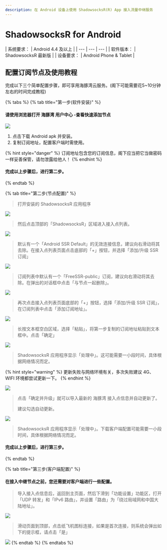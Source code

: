 ```yaml
---
description: 在 Android 设备上使用 ShadowsocksR(R) App 接入流量中继服务
---
```


# ShadowsocksR for Android

| 系统要求： | Android 4.4 及以上 |
| --- | --- | --- |
| 软件版本： | ShadowsocksR 最新版 |
| 设备要求： | Android Phone & Tablet |

## 配置订阅节点及使用教程

完成以下三个简单配置步骤，即可享用海豚湾云服务。\(阁下可能需要花5~10分钟左右的时间完成教程\)

{% tabs %}
{% tab title="第一步\(软件安装\)" %}
#### **请使用浏览器打开 海豚湾 用户中心 -查看快速添加节点**

![](../.gitbook/assets/image%20%2823%29.png)

1. 点击下载 Android apk 并安装。
2. 复制订阅地址，配置客户端时需使用。

{% hint style="danger" %}
订阅地址包含您的订阅信息，阁下应当把它当做密码一样妥善保管，请勿泄露给他人！
{% endhint %}

#### 完成以上步骤后，进行第二步。
{% endtab %}

{% tab title="第二步\(节点配置\)" %}
> 打开安装的 ShadowsocksR 应用程序

![](../.gitbook/assets/image%20%288%29.png)

> 然后点击顶部的「ShadowsocksR」区域进入接入点列表。

![](../.gitbook/assets/image%20%2822%29.png)

> 默认有一个「Android SSR Default」的无效连接信息，建议向右滑动将其去除。在接入点列表页面点击底部的「+」按钮，并选择「添加/升级 SSR 订阅」

![](../.gitbook/assets/image%20%2836%29.png)

> 订阅列表中默认有一个「FreeSSR-public」订阅，建议向右滑动将其去除。在弹出的对话框中点击「与节点一起删除」。

![](../.gitbook/assets/image%20%2828%29.png)

> 再次点击接入点列表页面底部的「+」按钮，选择「添加/升级 SSR 订阅」，在订阅列表中点击「添加订阅地址」。

![](../.gitbook/assets/image%20%2838%29.png)

> 长按文本框空白区域，选择「粘贴」，将第一步复制的订阅地址粘贴到文本框中。点击「确定」

![](../.gitbook/assets/image%20%2832%29.png)

> ShadowsocksR 应用程序显示「处理中」。这可能需要一小段时间，具体根据网络情况而定。

{% hint style="warning" %}
更新失败与网络环境有关，多次失败建议 4G、WIFI 环境都尝试更新一下。
{% endhint %}

![](../.gitbook/assets/image%20%2826%29.png)

> 点击「确定并升级」就可以导入最新的 海豚湾 接入点信息并自动更新了。
>
> 建议勾选自动更新。

![](../.gitbook/assets/image%20%2815%29.png)

> ShadowsocksR 应用程序显示「处理中」。下载客户端配置可能需要一小段时间，具体根据网络情况而定。

#### 完成以上步骤后，进行第三步。
{% endtab %}

{% tab title="第三步\(客户端配置\)" %}
#### 在接入中继节点之前，您还需要对客户端进行一些配置。

> 导入接入点信息后，返回到主页面，然后下滑到「功能设置」功能区，打开「UDP 转发」和「IPv6 路由」，并设置「路由」为「绕过局域网和中国大陆地址」。

![](../.gitbook/assets/image%20%2842%29.png)

> 滑动页面到顶部，点击纸飞机图标连接，如果是首次连接，则系统会弹出如下的提示框，请点击「是」

![](../.gitbook/assets/image%20%284%29.png)
{% endtab %}
{% endtabs %}

​




